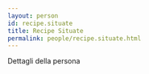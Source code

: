 ```yaml
---
layout: person
id: recipe.situate
title: Recipe Situate
permalink: people/recipe.situate.html
---
```


Dettagli della persona